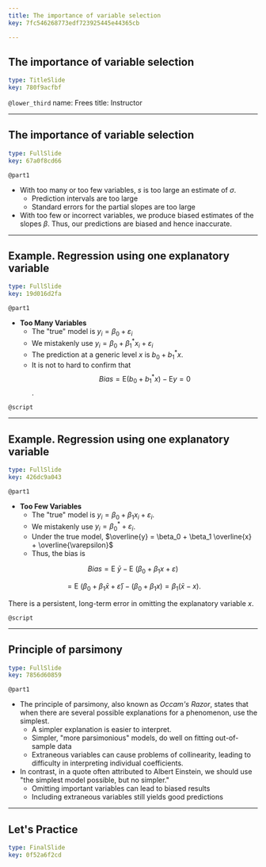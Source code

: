 ```yaml
---
title: The importance of variable selection
key: 7fc546268773edf723925445e44365cb

---
```

## The importance of variable selection

```yaml
type: TitleSlide
key: 780f9acfbf
```





`@lower_third`
name: Frees
title: Instructor




---
## The importance of variable selection

```yaml
type: FullSlide
key: 67a0f8cd66
```

`@part1`
- With too many or too few variables, $s$ is too large an estimate of $\sigma$.
    - Prediction intervals are too large
    - Standard errors for the partial slopes are too large
- With too few or incorrect variables, we produce biased estimates of the slopes $\beta$. Thus, our predictions are biased and hence inaccurate.








---
## Example. Regression using one explanatory variable

```yaml
type: FullSlide
key: 19d016d2fa
```

`@part1`
- **Too Many Variables**
    - The "true" model is $y_i = \beta_0+ \varepsilon_i$
    - We mistakenly use $y_i = \beta_0 + \beta_1^* x_i + \varepsilon_i$
    - The prediction at a generic level $x$ is $b_0 + b_1^* x$.
    - It is not to hard to confirm that $$Bias   =   \mathrm{E} (b_0 + b_1^* x) - \mathrm{E } y= 0$$.





`@script`




---
## Example. Regression using one explanatory variable

```yaml
type: FullSlide
key: 426dc9a043
```

`@part1`
- **Too Few Variables**
    - The "true" model is   $y_i = \beta_0 + \beta_1 x_i + \varepsilon_i$.
    - We mistakenly use  $y_i = \beta_0^*  + \varepsilon_i$.
    - Under the true model,  $\overline{y} = \beta_0 + \beta_1 \overline{x} + \overline{\varepsilon}$
    - Thus, the bias is

$$
Bias  = \text{E }\bar{y} - \text{E }(\beta_0 + \beta_1 x + \varepsilon) 
$$

$$
= \text{E }(\beta_0 + \beta_1 \bar{x}+\bar{\varepsilon})-(\beta_0+\beta_1 x)=\beta_1 (\bar{x}-x).
$$

There is a persistent, long-term error in omitting the explanatory variable $x$.





`@script`




---
## Principle of parsimony

```yaml
type: FullSlide
key: 7856d60859
```

`@part1`
- The principle of parsimony, also known as *Occam's Razor*, states that when there are several possible explanations for a phenomenon, use the simplest.
    - A simpler explanation is easier to interpret.
    - Simpler,  "more parsimonious" models, do well on fitting out-of-sample data
    - Extraneous variables can cause problems of collinearity, leading to difficulty in interpreting individual coefficients.
- In contrast, in a quote often attributed to Albert Einstein, we should use "the simplest model possible, but no simpler."
    - Omitting important variables can lead to biased results
    - Including extraneous variables still yields good predictions








---
## Let's Practice

```yaml
type: FinalSlide
key: 0f52a6f2cd
```








